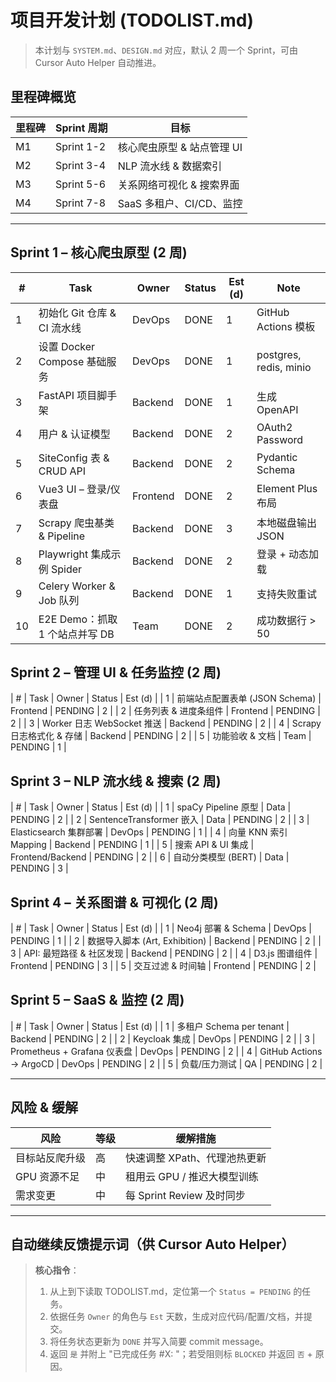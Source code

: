 # 项目开发计划 (TODOLIST.md)

> 本计划与 `SYSTEM.md`、`DESIGN.md` 对应，默认 2 周一个 Sprint，可由 Cursor Auto Helper 自动推进。

## 里程碑概览
| 里程碑 | Sprint 周期 | 目标 |
| ------ | ----------- | ---- |
| M1 | Sprint 1-2 | 核心爬虫原型 & 站点管理 UI |
| M2 | Sprint 3-4 | NLP 流水线 & 数据索引 |
| M3 | Sprint 5-6 | 关系网络可视化 & 搜索界面 |
| M4 | Sprint 7-8 | SaaS 多租户、CI/CD、监控 |

---

## Sprint 1 – 核心爬虫原型 (2 周)
| # | Task | Owner | Status | Est (d) | Note |
| - | ---- | ----- | ------ | ------- | ---- |
| 1 | 初始化 Git 仓库 & CI 流水线 | DevOps | DONE | 1 | GitHub Actions 模板 |
| 2 | 设置 Docker Compose 基础服务 | DevOps | DONE | 1 | postgres, redis, minio |
| 3 | FastAPI 项目脚手架 | Backend | DONE | 1 | 生成 OpenAPI |
| 4 | 用户 & 认证模型 | Backend | DONE | 2 | OAuth2 Password |
| 5 | SiteConfig 表 & CRUD API | Backend | DONE | 2 | Pydantic Schema |
| 6 | Vue3 UI – 登录/仪表盘 | Frontend | DONE | 2 | Element Plus 布局 |
| 7 | Scrapy 爬虫基类 & Pipeline | Backend | DONE | 3 | 本地磁盘输出 JSON |
| 8 | Playwright 集成示例 Spider | Backend | DONE | 2 | 登录 + 动态加载 |
| 9 | Celery Worker & Job 队列 | Backend | DONE | 1 | 支持失败重试 |
| 10 | E2E Demo：抓取 1 个站点并写 DB | Team | DONE | 2 | 成功数据行 > 50 |

## Sprint 2 – 管理 UI & 任务监控 (2 周)
| # | Task | Owner | Status | Est (d) |
| 1 | 前端站点配置表单 (JSON Schema) | Frontend | PENDING | 2 |
| 2 | 任务列表 & 进度条组件 | Frontend | PENDING | 2 |
| 3 | Worker 日志 WebSocket 推送 | Backend | PENDING | 2 |
| 4 | Scrapy 日志格式化 & 存储 | Backend | PENDING | 2 |
| 5 | 功能验收 & 文档 | Team | PENDING | 1 |

## Sprint 3 – NLP 流水线 & 搜索 (2 周)
| # | Task | Owner | Status | Est (d) |
| 1 | spaCy Pipeline 原型 | Data | PENDING | 2 |
| 2 | SentenceTransformer 嵌入 | Data | PENDING | 2 |
| 3 | Elasticsearch 集群部署 | DevOps | PENDING | 1 |
| 4 | 向量 KNN 索引 Mapping | Backend | PENDING | 1 |
| 5 | 搜索 API & UI 集成 | Frontend/Backend | PENDING | 2 |
| 6 | 自动分类模型 (BERT) | Data | PENDING | 3 |

## Sprint 4 – 关系图谱 & 可视化 (2 周)
| # | Task | Owner | Status | Est (d) |
| 1 | Neo4j 部署 & Schema | DevOps | PENDING | 1 |
| 2 | 数据导入脚本 (Art, Exhibition) | Backend | PENDING | 2 |
| 3 | API: 最短路径 & 社区发现 | Backend | PENDING | 2 |
| 4 | D3.js 图谱组件 | Frontend | PENDING | 3 |
| 5 | 交互过滤 & 时间轴 | Frontend | PENDING | 2 |

## Sprint 5 – SaaS & 监控 (2 周)
| # | Task | Owner | Status | Est (d) |
| 1 | 多租户 Schema per tenant | Backend | PENDING | 2 |
| 2 | Keycloak 集成 | DevOps | PENDING | 2 |
| 3 | Prometheus + Grafana 仪表盘 | DevOps | PENDING | 2 |
| 4 | GitHub Actions → ArgoCD | DevOps | PENDING | 2 |
| 5 | 负载/压力测试 | QA | PENDING | 2 |

---

## 风险 & 缓解
| 风险 | 等级 | 缓解措施 |
| ---- | ---- | -------- |
| 目标站反爬升级 | 高 | 快速调整 XPath、代理池热更新 |
| GPU 资源不足 | 中 | 租用云 GPU / 推迟大模型训练 |
| 需求变更 | 中 | 每 Sprint Review 及时同步 |

---

## 自动继续反馈提示词（供 Cursor Auto Helper）
> **核心指令**：
> 1. 从上到下读取 TODOLIST.md，定位第一个 `Status = PENDING` 的任务。
> 2. 依据任务 `Owner` 的角色与 `Est` 天数，生成对应代码/配置/文档，并提交。
> 3. 将任务状态更新为 `DONE` 并写入简要 commit message。
> 4. 返回 `是` 并附上 "已完成任务 #X: <Task>"；若受阻则标 `BLOCKED` 并返回 `否` + 原因。 